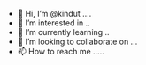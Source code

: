 - 👋 Hi, I’m @kindut ....
- 👀 I’m interested in ..
- 🌱 I’m currently learning ..
- 💞️ I’m looking to collaborate on ...
- 📫 How to reach me .....

<!---
kindut/kindut is a ✨ special ✨ repository because its `README.md` (this file) appears on your GitHub profile.
You can click the Preview link to take a look at your changes.
--->
